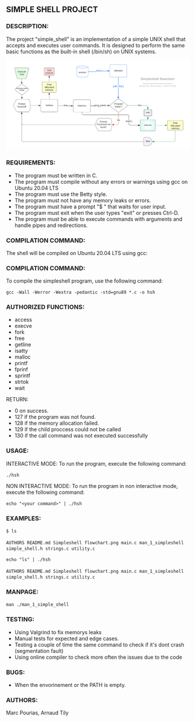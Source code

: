 ## SIMPLE SHELL PROJECT

### DESCRIPTION:
The project "simple_shell" is an implementation of a simple UNIX shell that accepts and executes user commands.
It is designed to perform the same basic functions as the built-in shell (/bin/sh) on UNIX systems.

![image](flowchart.png)

### REQUIREMENTS:
- The program must be written in C.
- The program must compile without any errors or warnings using gcc on Ubuntu 20.04 LTS
- The program must use the Betty style.
- The program must not have any memory leaks or errors.
- The program must have a prompt "$ " that waits for user input.
- The program must exit when the user types "exit" or presses Ctrl-D.
- The program must be able to execute commands with arguments and handle pipes and redirections.

### COMPILATION COMMAND:
The shell will be compiled on Ubuntu 20.04 LTS using gcc:

### COMPILATION COMMAND:
To compile the simpleshell program, use the following command:

```
gcc -Wall -Werror -Wextra -pedantic -std=gnu89 *.c -o hsh
```

### AUTHORIZED FUNCTIONS:
- access
- execve
- fork
- free
- getline
- isatty
- malloc
- printf
- fprinf
- sprintf
- strtok
- wait

RETURN:
- 0 on success.
- 127 if the program was not found.
- 128 if the memory allocation failed.
- 129 if the child proccess could not be called
- 130 if the call command was not executed successfully

### USAGE:
INTERACTIVE MODE:
To run the program, execute the following command:

```
./hsh
```

NON INTERACTIVE MODE:
To run the program in non interactive mode, execute the following command:

```
echo "<your command>" | ./hsh
```

### EXAMPLES:
```
$ ls

AUTHORS README.md Simpleshell flowchart.png main.c man_1_simpleshell simple_shell.h strings.c utility.c
```
```
echo "ls" | ./hsh

AUTHORS README.md Simpleshell flowchart.png main.c man_1_simpleshell simple_shell.h strings.c utility.c
```
### MANPAGE:
```
man ./man_1_simple_shell
```

### TESTING:
- Using Valgrind to fix memorys leaks
- Manual tests for expected and edge cases.
- Testing a couple of time the same command to check if it's dont crash (segmentation fault)
- Using online compiler to check more often the issues due to the code

### BUGS:
- When the envorinement or the PATH is empty.

### AUTHORS:
Marc Pourias, Arnaud Tily
